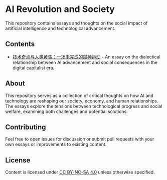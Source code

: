 # AI Revolution and Society

This repository contains essays and thoughts on the social impact of artificial intelligence and technological advancement.

## Contents

- [技术奇点与人类黄昏：一场未完成的弑神运动](技术奇点与人类黄昏.md) - An essay on the dialectical relationship between AI advancement and social consequences in the digital capitalist era.

## About

This repository serves as a collection of critical thoughts on how AI and technology are reshaping our society, economy, and human relationships. The essays explore the tensions between technological progress and social welfare, examining both challenges and potential solutions.

## Contributing

Feel free to open issues for discussion or submit pull requests with your own essays or improvements to existing content.

## License

Content is licensed under [CC BY-NC-SA 4.0](https://creativecommons.org/licenses/by-nc-sa/4.0/) unless otherwise specified. 